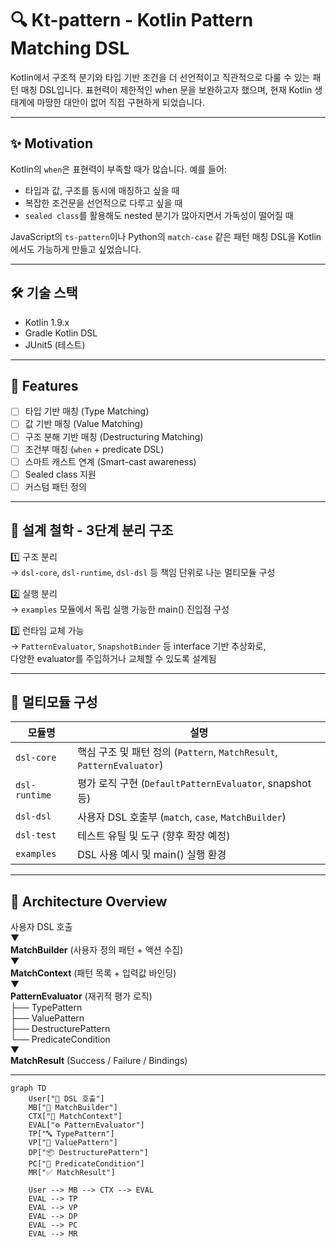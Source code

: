 # 🔍 Kt-pattern - Kotlin Pattern Matching DSL

Kotlin에서 구조적 분기와 타입 기반 조건을 더 선언적이고 직관적으로 다룰 수 있는 패턴 매칭 DSL입니다.
표현력이 제한적인 when 문을 보완하고자 했으며, 현재 Kotlin 생태계에 마땅한 대안이 없어 직접 구현하게 되었습니다.

---

## ✨ Motivation

Kotlin의 `when`은 표현력이 부족할 때가 많습니다. 예를 들어:

- 타입과 값, 구조를 동시에 매칭하고 싶을 때
- 복잡한 조건문을 선언적으로 다루고 싶을 때
- `sealed class`를 활용해도 nested 분기가 많아지면서 가독성이 떨어질 때

JavaScript의 `ts-pattern`이나 Python의 `match-case` 같은 패턴 매칭 DSL을 Kotlin에서도 가능하게 만들고 싶었습니다.

---

## 🛠 기술 스택

- Kotlin 1.9.x
- Gradle Kotlin DSL
- JUnit5 (테스트)

---

## 🚀 Features

- [ ] 타입 기반 매칭 (Type Matching)
- [ ] 값 기반 매칭 (Value Matching)
- [ ] 구조 분해 기반 매칭 (Destructuring Matching)
- [ ] 조건부 매칭 (`when` + predicate DSL)
- [ ] 스마트 캐스트 연계 (Smart-cast awareness)
- [ ] Sealed class 지원
- [ ] 커스텀 패턴 정의

---

## 🧠 설계 철학 - 3단계 분리 구조

1️⃣ 구조 분리  
→ `dsl-core`, `dsl-runtime`, `dsl-dsl` 등 책임 단위로 나눈 멀티모듈 구성

2️⃣ 실행 분리  
→ `examples` 모듈에서 독립 실행 가능한 main() 진입점 구성

3️⃣ 런타임 교체 가능  
→ `PatternEvaluator`, `SnapshotBinder` 등 interface 기반 추상화로,  
   다양한 evaluator를 주입하거나 교체할 수 있도록 설계됨

---

## 🧩 멀티모듈 구성

| 모듈명        | 설명 |
|---------------|------|
| `dsl-core`     | 핵심 구조 및 패턴 정의 (`Pattern`, `MatchResult`, `PatternEvaluator`) |
| `dsl-runtime`  | 평가 로직 구현 (`DefaultPatternEvaluator`, snapshot 등) |
| `dsl-dsl`      | 사용자 DSL 호출부 (`match`, `case`, `MatchBuilder`) |
| `dsl-test`     | 테스트 유틸 및 도구 (향후 확장 예정) |
| `examples`     | DSL 사용 예시 및 main() 실행 환경 |

---

## 🧱 Architecture Overview

사용자 DSL 호출  
▼  
**MatchBuilder** (사용자 정의 패턴 + 액션 수집)  
▼  
**MatchContext** (패턴 목록 + 입력값 바인딩)  
▼  
**PatternEvaluator** (재귀적 평가 로직)  
├── TypePattern  
├── ValuePattern  
├── DestructurePattern  
└── PredicateCondition  
▼  
**MatchResult** (Success / Failure / Bindings)

---

```mermaid
graph TD
    User["👤 DSL 호출"]
    MB["🧱 MatchBuilder"]
    CTX["🌿 MatchContext"]
    EVAL["⚙️ PatternEvaluator"]
    TP["🔤 TypePattern"]
    VP["🔢 ValuePattern"]
    DP["📦 DestructurePattern"]
    PC["📃 PredicateCondition"]
    MR["✅ MatchResult"]

    User --> MB --> CTX --> EVAL
    EVAL --> TP
    EVAL --> VP
    EVAL --> DP
    EVAL --> PC
    EVAL --> MR
